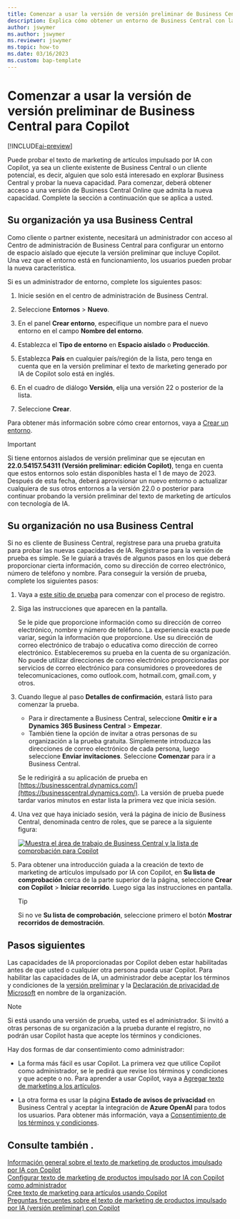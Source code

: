 ```yaml
---
title: Comenzar a usar la versión de versión preliminar de Business Central para Copilot
description: Explica cómo obtener un entorno de Business Central con la nueva capacidad de IA para generar sugerencias de texto para descripciones de artículos/productos.
author: jswymer
ms.author: jswymer
ms.reviewer: jswymer
ms.topic: how-to
ms.date: 03/16/2023
ms.custom: bap-template
---
```


# <a name="get-started-with-a-business-central-preview-version-for-copilot" />Comenzar a usar la versión de versión preliminar de Business Central para Copilot

[!INCLUDE[ai-preview](includes/ai-preview.md)]

Puede probar el texto de marketing de artículos impulsado por IA con Copilot, ya sea un cliente existente de Business Central o un cliente potencial, es decir, alguien que solo está interesado en explorar Business Central y probar la nueva capacidad. Para comenzar, deberá obtener acceso a una versión de Business Central Online que admita la nueva capacidad. Complete la sección a continuación que se aplica a usted.

## <a name="your-organization-already-uses-business-central" />Su organización ya usa Business Central

Como cliente o partner existente, necesitará un administrador con acceso al Centro de administración de Business Central para configurar un entorno de espacio aislado que ejecute la versión preliminar que incluye Copilot. Una vez que el entorno está en funcionamiento, los usuarios pueden probar la nueva característica.

Si es un administrador de entorno, complete los siguientes pasos:

1. Inicie sesión en el centro de administración de Business Central.
2. Seleccione **Entornos** > **Nuevo**.
3. En el panel **Crear entorno**, especifique un nombre para el nuevo entorno en el campo **Nombre del entorno**.
4. Establezca el **Tipo de entorno** en **Espacio aislado** o **Producción**.
5. Establezca **País** en cualquier país/región de la lista, pero tenga en cuenta que en la versión preliminar el texto de marketing generado por IA de Copilot solo está en inglés.
6. En el cuadro de diálogo **Versión**, elija una versión 22 o posterior de la lista.

   <!--
   > [!IMPORTANT]
   > You must use **22.0.54157.54311 (Preview - Copilot edition)** to experience Copilot.
   -->
7. Seleccione **Crear**.  

Para obtener más información sobre cómo crear entornos, vaya a [Crear un entorno](/dynamics365/business-central/dev-itpro/administration/tenant-admin-center-environments#create-a-new-environment).

> [!IMPORTANT]
> Si tiene entornos aislados de versión preliminar que se ejecutan en **22.0.54157.54311 (Versión preliminar: edición Copilot)**, tenga en cuenta que estos entornos solo están disponibles hasta el 1 de mayo de 2023. Después de esta fecha, deberá aprovisionar un nuevo entorno o actualizar cualquiera de sus otros entornos a la versión 22.0 o posterior para continuar probando la versión preliminar del texto de marketing de artículos con tecnología de IA.

## <a name="your-organization-doesnt-use-business-central" />Su organización no usa Business Central

Si no es cliente de Business Central, regístrese para una prueba gratuita para probar las nuevas capacidades de IA. Registrarse para la versión de prueba es simple. Se le guiará a través de algunos pasos en los que deberá proporcionar cierta información, como su dirección de correo electrónico, número de teléfono y nombre. Para conseguir la versión de prueba, complete los siguientes pasos:

1. Vaya a [este sitio de prueba](https://go.microsoft.com/fwlink/?linkid=2227167) para comenzar con el proceso de registro.
2. Siga las instrucciones que aparecen en la pantalla.

   Se le pide que proporcione información como su dirección de correo electrónico, nombre y número de teléfono. La experiencia exacta puede variar, según la información que proporcione. <!--But here are a couple important points to be aware of as you run through the sign-up process:--> Use su dirección de correo electrónico de trabajo o educativa como dirección de correo electrónico. Estableceremos su prueba en la cuenta de su organización. No puede utilizar direcciones de correo electrónico proporcionadas por servicios de correo electrónico para consumidores o proveedores de telecomunicaciones, como outlook.com, hotmail.com, gmail.com, y otros.
   
   <!-- When you get to the option for **Country or region** be sure to set this **United States**.

      > [!IMPORTANT]
      > You must set **Country or region** to **United States**; otherwise the AI-powered item marketing text with Copilot won't be available in Business Central.  -->
3. Cuando llegue al paso **Detalles de confirmación**, estará listo para comenzar la prueba.

   - Para ir directamente a Business Central, seleccione **Omitir e ir a Dynamics 365 Business Central** > **Empezar**.
   - También tiene la opción de invitar a otras personas de su organización a la prueba gratuita. Simplemente introduzca las direcciones de correo electrónico de cada persona, luego seleccione **Enviar invitaciones**. Seleccione **Comenzar** para ir a Business Central.  

   Se le redirigirá a su aplicación de prueba en [https://businesscentral.dynamics.com/](https://businesscentral.dynamics.com/). La versión de prueba puede tardar varios minutos en estar lista la primera vez que inicia sesión.

<!--
1. On the **Let's get you started** step, enter your work or school email address, then select **Next**.

   Use your work or school email address. We'll establish your trial on your organization's account. You can't use email addresses provided by consumer email services or telecommunication providers, such as outlook.com, hotmail.com, gmail.com, and others.
3. When asked what kind of email you have, select **I got it from my organization** > **Next**.
4. On the **Create your account** step, you provide information that will help use set up a trial version of Business Central that you can sign in to.

   1. Provide a telephone number that we can use to send you a verification code. Enter a country code and number that isn't VoIP or toll free.
   2. Choose how you want us to send the verification code:
      - Select **Text me** to get the verification code in a text message.
      - Select **Call me** to get the code in a voice message.
   3. Select **Send verification code**. 
   4. When you get the code, type it in the **Enter your verification code** box, then select **Verify**.

      Once you're verified, we'll send you an email with another verification code that you'll use in the next step to complete creating your account.
   5. Fill in your first and last name.
   6. Set **Country or region** to **United States**.

      > [!IMPORTANT]
      > You must set **Country or region** to **United States**; otherwise the AI-powered item marketing text with Copilot won't be available in Business Central.  

   7. Enter a valid phone umber in the **Business telephone number** box.
   8. In the **Create password** and **Confirm password** boxes, enter a password that you want to use to sign in to Business Central. The password must at least eight characters and include at least one number, an uppercase letter, and a lower case letter.
   9. In the **Verification code** box, enter the verification code we sent you in an email, then select **Next**.
   10. When you get a prompt that your account is successfully created, select **Sign in**.
-->

4. Una vez que haya iniciado sesión, verá la página de inicio de Business Central, denominada centro de roles, que se parece a la siguiente figura:

   [![Muestra el área de trabajo de Business Central y la lista de comprobación para Copilot](media/copilot-checklist.png)](media/copilot-checklist.png#lightbox)

5. Para obtener una introducción guiada a la creación de texto de marketing de artículos impulsado por IA con Copilot, en **Su lista de comprobación** cerca de la parte superior de la página, seleccione **Crear con Copilot** > **Iniciar recorrido**. Luego siga las instrucciones en pantalla.

   > [!TIP]
   > Si no ve **Su lista de comprobación**, seleccione primero el botón **Mostrar recorridos de demostración**.

## <a name="next-steps" />Pasos siguientes

Las capacidades de IA proporcionadas por Copilot deben estar habilitadas antes de que usted o cualquier otra persona pueda usar Copilot. Para habilitar las capacidades de IA, un administrador debe aceptar los términos y condiciones de la [versión preliminar](https://dynamics.microsoft.com/legaldocs/supp-dynamics365-preview/) y la [Declaración de privacidad de Microsoft](https://go.microsoft.com/fwlink/?LinkId=521839) en nombre de la organización.

> [!NOTE]
> Si está usando una versión de prueba, usted es el administrador. Si invitó a otras personas de su organización a la prueba durante el registro, no podrán usar Copilot hasta que acepte los términos y condiciones.

Hay dos formas de dar consentimiento como administrador:

- La forma más fácil es usar Copilot. La primera vez que utilice Copilot como administrador, se le pedirá que revise los términos y condiciones y que acepte o no. Para aprender a usar Copilot, vaya a [Agregar texto de marketing a los artículos](item-marketing-text.md).  

- La otra forma es usar la página **Estado de avisos de privacidad** en Business Central y aceptar la integración de **Azure OpenAI** para todos los usuarios. Para obtener más información, vaya a [Consentimiento de los términos y condiciones](enable-ai.md#consent-to-or-reject-preview-and-privacy-terms-and-conditions-for-all-users).

## <a name="see-also" />Consulte también .

[Información general sobre el texto de marketing de productos impulsado por IA con Copilot](ai-overview.md)  
[Configurar texto de marketing de productos impulsado por IA con Copilot como administrador](enable-ai.md)  
[Cree texto de marketing para artículos usando Copilot](item-marketing-text.md)  
[Preguntas frecuentes sobre el texto de marketing de productos impulsado por IA (versión preliminar) con Copilot](ai-faq.md)  
